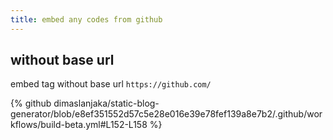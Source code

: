```yaml
---
title: embed any codes from github
---
```


## without base url
embed tag without base url `https://github.com/`

{% github dimaslanjaka/static-blog-generator/blob/e8ef351552d57c5e28e016e39e78fef139a8e7b2/.github/workflows/build-beta.yml#L152-L158 %}
